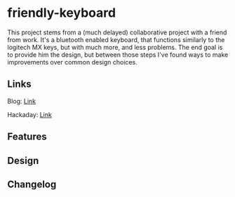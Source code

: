 # friendly-keyboard

This project stems from a (much delayed) collaborative project with a friend from work. It's a bluetooth enabled keyboard, that functions similarly to the logitech MX keys, but with much more, and less problems. The end goal is to provide him the design, but between those steps I've found ways to make improvements over common design choices. 

## Links 

Blog: [Link](micl.dev/pcbs/friendly-keyboard)

Hackaday: [Link](hackaday.io/project/187157-friendly-keyboard)

## Features 

## Design 

## Changelog

